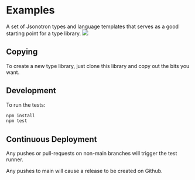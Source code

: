# Examples

A set of Jsonotron types and language templates that serves as a good starting point for a type library.
![](https://github.com/karlhulme/jsonotron/workflows/CD/badge.svg)


## Copying

To create a new type library, just clone this library and copy out the bits you want.


## Development

To run the tests:

```bash
npm install
npm test
```


## Continuous Deployment

Any pushes or pull-requests on non-main branches will trigger the test runner.

Any pushes to main will cause a release to be created on Github.
